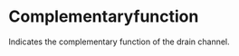 Complementaryfunction
=====================

Indicates the complementary function of the drain channel.
